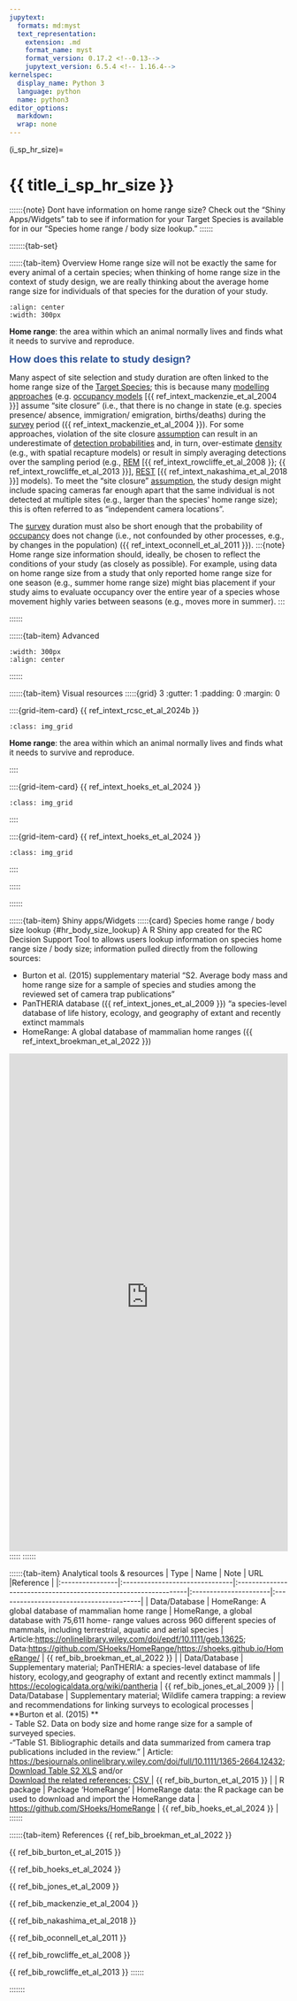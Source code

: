 ```yaml
---
jupytext:
  formats: md:myst
  text_representation:
    extension: .md
    format_name: myst
    format_version: 0.17.2 <!--0.13-->
    jupytext_version: 6.5.4 <!-- 1.16.4-->
kernelspec:
  display_name: Python 3
  language: python
  name: python3
editor_options: 
  markdown: 
  wrap: none
--- 
```

(i_sp_hr_size)=
# {{ title_i_sp_hr_size }}

::::::{note}
Dont have information on home range size? Check out the “Shiny Apps/Widgets” tab to see if information for your Target Species is available for in our “Species home range / body size lookup.”
::::::

:::::::{tab-set}

::::::{tab-item} Overview
Home range size will not be exactly the same for every animal of a certain species; when thinking of home range size in the context of study design, we are really thinking about the average home range size for individuals of that species for the duration of your study.

```{figure} ../03_images/03_image_files/00_home_range.jpg
:align: center
:width: 300px
```

**Home range**: the area within which an animal normally lives and finds what it needs to survive and reproduce.

**<font size="4"><span style="color:#2F5496">How does this relate to study design?</font></span>**

Many aspect of site selection and study duration are often linked to the home range size of the [Target Species](#target_species); this is because many [modelling approaches](#mods_modelling_approach) (e.g. [occupancy models](#mods_occupancy) [{{ ref_intext_mackenzie_et_al_2004 }}] assume “site closure” (i.e., that there is no change in state (e.g. species presence/ absence, immigration/ emigration, births/deaths) during the [survey](#survey) period ({{ ref_intext_mackenzie_et_al_2004 }}). For some approaches, violation of the site closure [assumption](#mods_modelling_assumption) can result in an underestimate of [detection probabilities](#detection_probability) and, in turn, over-estimate [density](#density) (e.g., with spatial recapture models) or result in simply averaging detections over the sampling period (e.g., [REM](#mods_rem) [{{ ref_intext_rowcliffe_et_al_2008 }}; {{ ref_intext_rowcliffe_et_al_2013 }}], [REST](#mods_rest) [{{ ref_intext_nakashima_et_al_2018 }}] models). To meet the “site closure” [assumption](#mods_modelling_assumption), the study design might include spacing cameras far enough apart that the same individual is not detected at multiple sites (e.g., larger than the species' home range size); this is often referred to as “independent camera locations”. 

The [survey](#survey) duration must also be short enough that the probability of [occupancy](#occupancy) does not change (i.e., not confounded by other processes, e.g., by changes in the population) ({{ ref_intext_oconnell_et_al_2011 }}). 
:::{note}
Home range size information should, ideally, be chosen to reflect the conditions of your study (as closely as possible). For example, using data on home range size from a study that only reported home range size for one season (e.g., summer home range size) might bias placement if your study aims to evaluate occupancy over the entire year of a species whose movement highly varies between seasons (e.g., moves more in summer).
:::

::::::

::::::{tab-item} Advanced

```{figure} ../03_images/03_image_files/00_coming_soon.png
:width: 300px
:align: center
```

::::::

::::::{tab-item} Visual resources
:::::{grid} 3
:gutter: 1
:padding: 0
:margin: 0

::::{grid-item-card} {{ ref_intext_rcsc_et_al_2024b }}
```{figure} ../03_images/03_image_files/00_home_range.jpg
:class: img_grid
```
**Home range**: the area within which an animal normally lives and finds what it needs to survive and reproduce.

::::

::::{grid-item-card} {{ ref_intext_hoeks_et_al_2024 }}
```{figure} ../03_images/03_image_files/hoeks_et_al_2024_body_mass.png 
:class: img_grid
```
   
::::

::::{grid-item-card} {{ ref_intext_hoeks_et_al_2024 }}
```{figure} ../03_images/03_image_files/hoeks_et_al_2024_summary.png 
:class: img_grid
```
   
::::

:::::

::::::

::::::{tab-item} Shiny apps/Widgets
:::::{card} Species home range / body size lookup {#hr_body_size_lookup}
A R Shiny app created for the RC Decision Support Tool to allows users lookup information on species home range size / body size; information pulled directly from the following sources:
- Burton et al. (2015) supplementary material “S2. Average body mass and home range size for a sample of species and studies among the reviewed set of camera trap publications”
- PanTHERIA database ({{ ref_intext_jones_et_al_2009 }}) “a species-level database of life history, ecology, and geography of extant and recently extinct mammals
- HomeRange: A global database of mammalian home ranges ({{ ref_intext_broekman_et_al_2022 }})

<iframe 
    width="100%"
    height="900"
    src="https://7e2l38-cassondra-stevenson.shinyapps.io/lu_species_homerange"
    frameborder="0" 
    allow="accelerometer; autoplay; clipboard-write; encrypted-media; gyroscope; picture-in-picture"
    allowfullscreen>
</iframe>
:::::
::::::

::::::{tab-item} Analytical tools & resources
| Type | Name | Note | URL |Reference |
|:----------------|:-------------------------------|:----------------------------------------------------------------|:----------------------|:----------------------------------------|
| Data/Database | HomeRange: A global database of mammalian home range | HomeRange, a global database with 75,611 home- range values across 960 different species of mammals, including terrestrial, aquatic and aerial species | Article:<https://onlinelibrary.wiley.com/doi/epdf/10.1111/geb.13625>;<br>Data:https://github.com/SHoeks/HomeRange/<https://shoeks.github.io/HomeRange/>
 | {{ ref_bib_broekman_et_al_2022 }} |
| Data/Database | Supplementary material; PanTHERIA: a species-level database of life history, ecology,and geography of extant and recently extinct mammals |    | <https://ecologicaldata.org/wiki/pantheria> | {{ ref_bib_jones_et_al_2009 }} |
| Data/Database | Supplementary material; Wildlife camera trapping: a review and recommendations for linking surveys to ecological processes  | **Burton et al. (2015) **<br> - Table S2. Data on body size and home range size for a sample of surveyed species.<br>-“Table S1. Bibliographic details and data summarized from camera trap publications included in the review.” | Article: <https://besjournals.onlinelibrary.wiley.com/doi/full/10.1111/1365-2664.12432>;<br>[Download Table S2 XLS](https://besjournals.onlinelibrary.wiley.com/action/downloadSupplement?doi=10.1111%2F1365-2664.12432&file=jpe12432-sup-0006-TableS2.csv) and/or<br>[Download the related references; CSV ](https://besjournals.onlinelibrary.wiley.com/action/downloadSupplement?doi=10.1111%2F1365-2664.12432&file=jpe12432-sup-0005-TableS1.xlsx) | {{ ref_bib_burton_et_al_2015 }} |
| R package | Package ‘HomeRange’ | HomeRange data: the R package can be used to download and import the HomeRange data | <https://github.com/SHoeks/HomeRange> | {{ ref_bib_hoeks_et_al_2024 }} |
::::::

::::::{tab-item} References
 {{ ref_bib_broekman_et_al_2022 }}

{{ ref_bib_burton_et_al_2015 }}

{{ ref_bib_hoeks_et_al_2024 }}

{{ ref_bib_jones_et_al_2009 }}

{{ ref_bib_mackenzie_et_al_2004 }}

{{ ref_bib_nakashima_et_al_2018 }}

{{ ref_bib_oconnell_et_al_2011 }}

{{ ref_bib_rowcliffe_et_al_2008 }}

{{ ref_bib_rowcliffe_et_al_2013 }}
::::::

:::::::